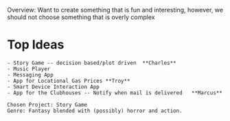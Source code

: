 Overview: Want to create something that is fun and interesting, however, we should not choose something that is overly complex

# Top Ideas
	- Story Game -- decision based/plot driven	**Charles**
	- Music Player
	- Messaging App
	- App for Locational Gas Prices	**Troy**
	- Smart Device Interaction App
	- App for the Clubhouses -- Notify when mail is delivered	**Marcus**
	
	Chosen Project: Story Game
	Genre: Fantasy blended with (possibly) horror and action.
